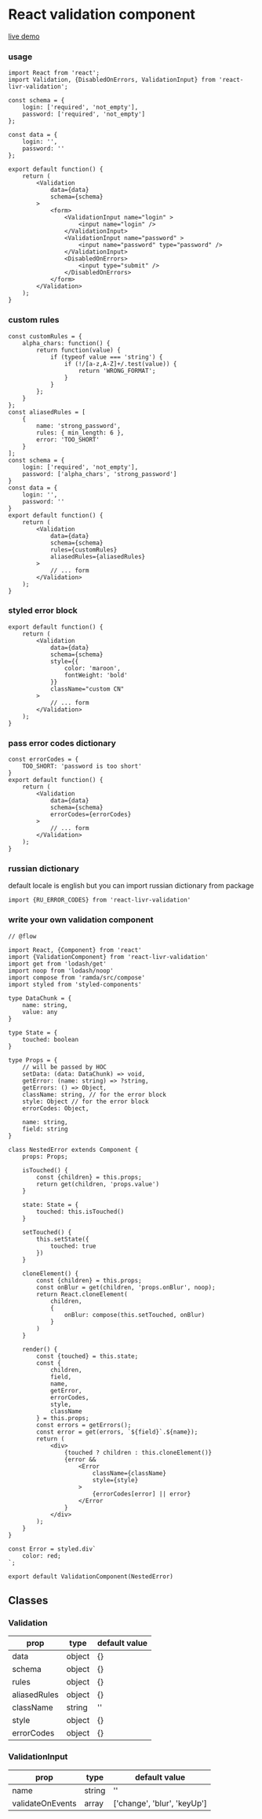 # React validation component

[live demo](https://one-more.github.io/react-livr-validation/) 

### usage

```` es6
import React from 'react';
import Validation, {DisabledOnErrors, ValidationInput} from 'react-livr-validation';

const schema = {
    login: ['required', 'not_empty'],
    password: ['required', 'not_empty']
};

const data = {
    login: '',
    password: ''
};

export default function() {
    return (
        <Validation
            data={data}
            schema={schema}
        >
            <form>
                <ValidationInput name="login" >
                    <input name="login" />
                </ValidationInput>
                <ValidationInput name="password" >
                    <input name="password" type="password" />
                </ValidationInput>
                <DisabledOnErrors>
                    <input type="submit" />
                </DisabledOnErrors>
            </form>
        </Validation>
    );   
}
````
### custom rules
```` es6
const customRules = {
    alpha_chars: function() {
        return function(value) {
            if (typeof value === 'string') {
                if (!/[a-z,A-Z]+/.test(value)) {
                    return 'WRONG_FORMAT';
                }
            }
        };
    }
};
const aliasedRules = [
    {
        name: 'strong_password',
        rules: { min_length: 6 },
        error: 'TOO_SHORT'
    }
];
const schema = {
    login: ['required', 'not_empty'],
    password: ['alpha_chars', 'strong_password']
}
const data = {
    login: '',
    password: ''
}
export default function() {
    return (
        <Validation
            data={data}
            schema={schema}
            rules={customRules}
            aliasedRules={aliasedRules}
        >
            // ... form
        </Validation>
    );   
}
````

### styled error block
```` es6
export default function() {
    return (
        <Validation
            data={data}
            schema={schema}
            style={{
                color: 'maroon',
                fontWeight: 'bold'
            }}
            className="custom CN"
        >
            // ... form
        </Validation>
    );   
}
````

### pass error codes dictionary
```` es6
const errorCodes = {
    TOO_SHORT: 'password is too short'
}
export default function() {
    return (
        <Validation
            data={data}
            schema={schema}
            errorCodes={errorCodes}
        >
            // ... form
        </Validation>
    );   
}
````

### russian dictionary
default locale is english but you can import russian dictionary from package
```` es6
import {RU_ERROR_CODES} from 'react-livr-validation'
````

### write your own validation component
```` es6
// @flow

import React, {Component} from 'react'
import {ValidationComponent} from 'react-livr-validation'
import get from 'lodash/get'
import noop from 'lodash/noop'
import compose from 'ramda/src/compose'
import styled from 'styled-components'

type DataChunk = {
    name: string,
    value: any
}

type State = {
    touched: boolean
}

type Props = {
    // will be passed by HOC
    setData: (data: DataChunk) => void,
    getError: (name: string) => ?string,
    getErrors: () => Object,
    className: string, // for the error block
    style: Object // for the error block
    errorCodes: Object,
    
    name: string,
    field: string
}

class NestedError extends Component {
    props: Props;
    
    isTouched() {
        const {children} = this.props;
        return get(children, 'props.value')
    }
    
    state: State = {
        touched: this.isTouched()
    }
    
    setTouched() {
        this.setState({
            touched: true
        })
    }
    
    cloneElement() {
        const {children} = this.props;
        const onBlur = get(children, 'props.onBlur', noop);
        return React.cloneElement(
            children,
            {
                onBlur: compose(this.setTouched, onBlur)
            }
        )
    }
    
    render() {
        const {touched} = this.state;
        const {
            children, 
            field, 
            name, 
            getError,
            errorCodes,
            style,
            className
        } = this.props;
        const errors = getErrors();
        const error = get(errors, `${field}`.${name});
        return (
            <div>
                {touched ? children : this.cloneElement()}
                {error &&
                    <Error
                        className={className}
                        style={style}
                    >
                        {errorCodes[error] || error}
                    </Error
                }
            </div>
        );
    }
}

const Error = styled.div`
    color: red;
`;

export default ValidationComponent(NestedError)

````

## Classes
### Validation
|prop          | type     | default value |
|--------------|----------|---------------|
| data         | object   | {}            |
| schema       | object   | {}            |
| rules        | object   | {}            |
| aliasedRules | object   | {}            |
| className    | string   | ''            |
| style        | object   | {}            |
| errorCodes   | object   | {}            |

### ValidationInput
|prop              | type     | default value               |
|------------------|----------|-----------------------------|
| name             | string   | ''                          |
| validateOnEvents | array    | ['change', 'blur', 'keyUp'] |

